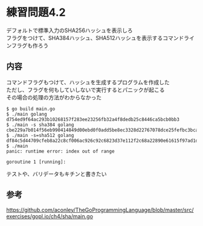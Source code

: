 # 練習問題4.2

デフォルトで標準入力のSHA256ハッシュを表示しろ  
フラグをつけて、SHA384ハッシュ、SHA512ハッシュを表示するコマンドラインフラグも作ろう

## 内容

コマンドフラグもつけて、ハッシュを生成するプログラムを作成した  
ただし、フラグを何もしていしないで実行するとパニックが起こる  
その場合の処理の方法がわからなかった  

~~~
$ go build main.go       
$ ./main golang          
d754ed9f64ac293b10268157f283ee23256fb32a4f8dedb25c8446ca5bcb0bb3
$ ./main -s sha384 golang
cbe229a7b014f56eb990414849d00ebd0f0add5be8ec3328d22767078dce25fefbc3bcaf3e1dba54a1f48e4a6b62531d
$ ./main -s=sha512 golang
df84c5d44709cfeb8a22c8cf006ac926c92c6823d37e112f2c68a22890e61615f97ad1d4eb1d3e043442063886b4ce2f15eaa73ea8ff769808fc76d47f607ec5
$ ./main                 
panic: runtime error: index out of range

goroutine 1 [running]:
~~~

テストや、バリデータもキチンと書きたい

## 参考

https://github.com/aconley/TheGoProgrammingLanguage/blob/master/src/exercises/gopl.io/ch4/sha/main.go